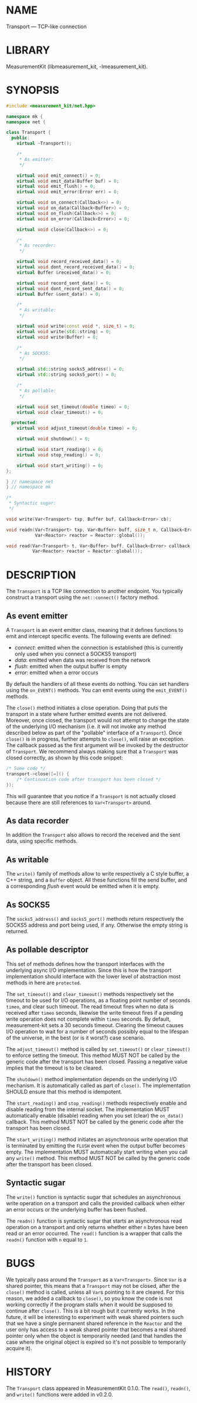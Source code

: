 # NAME
Transport &mdash; TCP-like connection

# LIBRARY
MeasurementKit (libmeasurement_kit, -lmeasurement_kit).

# SYNOPSIS
```C++
#include <measurement_kit/net.hpp>

namespace mk {
namespace net {

class Transport {
  public:
    virtual ~Transport();

    /*
     * As emitter:
     */

    virtual void emit_connect() = 0;
    virtual void emit_data(Buffer buf) = 0;
    virtual void emit_flush() = 0;
    virtual void emit_error(Error err) = 0;

    virtual void on_connect(Callback<>) = 0;
    virtual void on_data(Callback<Buffer>) = 0;
    virtual void on_flush(Callback<>) = 0;
    virtual void on_error(Callback<Error>) = 0;

    virtual void close(Callback<>) = 0;

    /*
     * As recorder:
     */

    virtual void record_received_data() = 0;
    virtual void dont_record_received_data() = 0;
    virtual Buffer &received_data() = 0;

    virtual void record_sent_data() = 0;
    virtual void dont_record_sent_data() = 0;
    virtual Buffer &sent_data() = 0;

    /*
     * As writable:
     */

    virtual void write(const void *, size_t) = 0;
    virtual void write(std::string) = 0;
    virtual void write(Buffer) = 0;

    /*
     * As SOCKS5:
     */

    virtual std::string socks5_address() = 0;
    virtual std::string socks5_port() = 0;

    /*
     * As pollable:
     */

    virtual void set_timeout(double timeo) = 0;
    virtual void clear_timeout() = 0;

  protected:
    virtual void adjust_timeout(double timeo) = 0;

    virtual void shutdown() = 0;

    virtual void start_reading() = 0;
    virtual void stop_reading() = 0;

    virtual void start_writing() = 0;
};

} // namespace net
} // namespace mk

/*
 * Syntactic sugar:
 */

void write(Var<Transport> txp, Buffer buf, Callback<Error> cb);

void readn(Var<Transport> txp, Var<Buffer> buff, size_t n, Callback<Error> cb,
           Var<Reactor> reactor = Reactor::global());

void read(Var<Transport> t, Var<Buffer> buff, Callback<Error> callback,
          Var<Reactor> reactor = Reactor::global());

```

# DESCRIPTION

The `Transport` is a TCP like connection to another endpoint. You typically
construct a transport using the `net::connect()` factory method.

## As event emitter

A `Transport` is an event emitter class, meaning that it defines functions to
emit and intercept specific events. The following events are defined:

- *connect*: emitted when the connection is established (this is currently only
  used when you connect a SOCKS5 transport)
- *data*: emitted when data was received from the network
- *flush*: emitted when the output buffer is empty
- *error*: emitted when a error occurs

By default the handlers of all these events do nothing. You can set handlers
using the `on_EVENT()` methods. You can emit events using the `emit_EVENT()`
methods.

The `close()` method initiates a close operation. Doing that puts the transport
in a state where further emitted events are not delivered. Moreover, once
closed, the transport would not attempt to change the state of the underlying
I/O mechanism (i.e. it will not invoke any method described below as part of
the "pollable" interface of a `Transport`). Once `close()` is in progress,
further attempts to `close()`, will raise an exception. The callback passed
as the first argument will be invoked by the destructor of `Transport`. We
recommend always making sure that a `Transport` was closed correctly, as shown
by this code snippet:

```C++
/* Some code */
transport->close([=]() {
    /* Continuation code after transport has been closed */
});
```

This will guarantee that you notice if a `Transport` is not actually closed
because there are still references to `Var<Transport>` around.

## As data recorder

In addition the `Transport` also allows to record the received and the sent
data, using specific methods.

## As writable

The `write()` family of methods allow to write respectively a C style buffer, a
C++ string, and a `Buffer` object. All these functions fill the send buffer, and
a corresponding *flush* event would be emitted when it is empty.

## As SOCKS5

The `socks5_address()` and `socks5_port()` methods return respectively the SOCKS5
address and port being used, if any. Otherwise the empty string is returned.

## As pollable descriptor

This set of methods defines how the transport interfaces with the
underlying async I/O implementation. Since this is how the transport
implementation should interface with the lower level of abstraction
most methods in here are `protected`.

The `set_timeout()` and `clear_timeout()` methods respectively set the
timeout to be used for I/O operations, as a floating point number of
seconds `timeo`, and clear such timeout. The read timeout fires when no
data is received after `timeo` seconds, likewise the write timeout fires
if a pending write operation does not complete within `timeo` seconds. By
default, measurement-kit sets a 30 seconds timeout. Clearing the timeout
causes I/O operation to wait for a number of seconds possibly
equal to the lifespan of the universe, in the best (or is it worst?)
case scenario.

The `adjust_timeout()` method is called by `set_timeout()` or `clear_timeout()`
to enforce setting the timeout. This method MUST NOT be called by the generic
code after the transport has been closed. Passing a negative value implies
that the timeout is to be cleared.

The `shutdown()` method implementation depends on the underlying I/O
mechanism. It is automatically called as part of `close()`. The implementation
SHOULD ensure that this method is idempotent.

The `start_reading()` and `stop_reading()` methods respectively enable and
disable reading from the internal socket. The implementation MUST automatically
enable (disable) reading when you set (clear) the `on_data()` callback. This
method MUST NOT be called by the generic code after the transport has been
closed.

The `start_writing()` method initiates an asynchronous write operation that
is terminated by emitting the `FLUSH` event when the output buffer becomes
empty. The implementation MUST automatically start writing when you call
any `write()` method. This method MUST NOT be called by the generic code after
the transport has been closed.

## Syntactic sugar

The `write()` function is syntactic sugar that schedules an asynchronous write
operation on a transport and calls the provided callback when either an error
occurs or the underlying buffer has been flushed.

The `readn()` function is syntactic sugar that starts an asynchronous read
operation on a transport and only returns whether either `n` bytes have been
read or an error occurred. The `read()` function is a wrapper that calls
the `readn()` function with `n` equal to `1`.

# BUGS

We typically pass around the `Transport` as a `Var<Transport>`. Since `Var` is
a shared pointer, this means that a `Transport` may not be closed, after the
`close()` method is called, unless all `Var`s pointing to it are cleared. For
this reason, we added a callback to `close()`, so you know the code is not
working correctly if the program stalls when it would be supposed to continue
after `close()`. This is a bit rough but it currently works. In the future, it
will be interesting to experiment with weak shared pointers such that we have
a single permanent shared reference in the `Reactor` and the user only has
access to a weak shared pointer that becomes a real shared pointer only when
the object is temporarily needed (and that handles the case where the original
object is expired so it's not possible to temporarily acquire it).

# HISTORY

The `Transport` class appeared in MeasurementKit 0.1.0. The `read()`, `readn()`,
and `write()` functions were added in v0.2.0.
